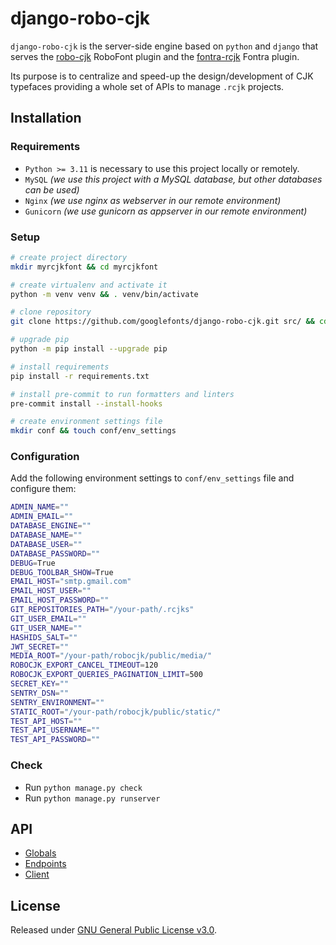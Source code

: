 # django-robo-cjk

`django-robo-cjk` is the server-side engine based on `python` and `django` that serves the [robo-cjk](https://github.com/BlackFoundryCom/robo-cjk) RoboFont plugin and the [fontra-rcjk](https://github.com/googlefonts/fontra-rcjk) Fontra plugin.

Its purpose is to centralize and speed-up the design/development of CJK typefaces providing a whole set of APIs to manage `.rcjk` projects.

## Installation

### Requirements
- `Python >= 3.11` is necessary to use this project locally or remotely.
- `MySQL` *(we use this project with a MySQL database, but other databases can be used)*
- `Nginx` *(we use nginx as webserver in our remote environment)*
- `Gunicorn` *(we use gunicorn as appserver in our remote environment)*

### Setup
```bash
# create project directory
mkdir myrcjkfont && cd myrcjkfont

# create virtualenv and activate it
python -m venv venv && . venv/bin/activate

# clone repository
git clone https://github.com/googlefonts/django-robo-cjk.git src/ && cd src/

# upgrade pip
python -m pip install --upgrade pip

# install requirements
pip install -r requirements.txt

# install pre-commit to run formatters and linters
pre-commit install --install-hooks

# create environment settings file
mkdir conf && touch conf/env_settings
```

### Configuration
Add the following environment settings to `conf/env_settings` file and configure them:

```bash
ADMIN_NAME=""
ADMIN_EMAIL=""
DATABASE_ENGINE=""
DATABASE_NAME=""
DATABASE_USER=""
DATABASE_PASSWORD=""
DEBUG=True
DEBUG_TOOLBAR_SHOW=True
EMAIL_HOST="smtp.gmail.com"
EMAIL_HOST_USER=""
EMAIL_HOST_PASSWORD=""
GIT_REPOSITORIES_PATH="/your-path/.rcjks"
GIT_USER_EMAIL=""
GIT_USER_NAME=""
HASHIDS_SALT=""
JWT_SECRET=""
MEDIA_ROOT="/your-path/robocjk/public/media/"
ROBOCJK_EXPORT_CANCEL_TIMEOUT=120
ROBOCJK_EXPORT_QUERIES_PAGINATION_LIMIT=500
SECRET_KEY=""
SENTRY_DSN=""
SENTRY_ENVIRONMENT=""
STATIC_ROOT="/your-path/robocjk/public/static/"
TEST_API_HOST=""
TEST_API_USERNAME=""
TEST_API_PASSWORD=""
```

### Check
- Run `python manage.py check` 
- Run `python manage.py runserver`


## API

- [Globals](https://github.com/googlefonts/django-robo-cjk/edit/master/API.md#globals) 
- [Endpoints](https://github.com/googlefonts/django-robo-cjk/edit/master/API.md#endpoints)
- [Client](https://github.com/googlefonts/django-robo-cjk/edit/master/API.md#client)

## License
Released under [GNU General Public License v3.0](LICENSE).
